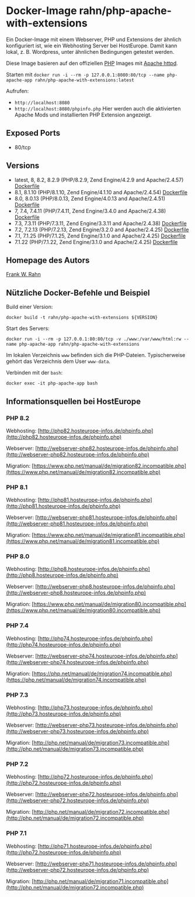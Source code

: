 # Docker-Image rahn/php-apache-with-extensions
Ein Docker-Image mit einem Webserver, PHP und Extensions der ähnlich konfiguriert ist, wie ein Webhosting 
Server bei HostEurope. Damit kann lokal, z. B. Wordpress, unter ähnlichen Bedingungen getestet werden.

Diese Image basieren auf den offiziellen [PHP](https://hub.docker.com/_/php) Images mit [Apache httpd](https://httpd.apache.org/).

Starten mit `docker run -i --rm -p 127.0.0.1:8080:80/tcp --name php-apache-app rahn/php-apache-with-extensions:latest`

Aufrufen:
* `http://localhost:8080`
* `http://localhost:8080/phpinfo.php` Hier werden auch die aktivierten Apache Mods und installierten PHP Extension angezeigt.

## Exposed Ports
* 80/tcp

## Versions
* latest, 8, 8.2, 8.2.9 (PHP/8.2.9, Zend Engine/4.2.9 and Apache/2.4.57) [Dockerfile](https://github.com/frank-rahn/docker-rahn-php-apache-with-extensions/blob/main/8.2.9/Dockerfile)
* 8.1, 8.1.10 (PHP/8.1.10, Zend Engine/4.1.10 and Apache/2.4.54) [Dockerfile](https://github.com/frank-rahn/docker-rahn-php-apache-with-extensions/blob/main/8.1.10/Dockerfile)
* 8.0, 8.0.13 (PHP/8.0.13, Zend Engine/4.0.13 and Apache/2.4.51) [Dockerfile](https://github.com/frank-rahn/docker-rahn-php-apache-with-extensions/blob/main/8.0.13/Dockerfile)
* 7, 7.4, 7.4.11 (PHP/7.4.11, Zend Engine/3.4.0 and Apache/2.4.38) [Dockerfile](https://github.com/frank-rahn/docker-rahn-php-apache-with-extensions/blob/main/7.4.11/Dockerfile)
* 7.3, 7.3.11 (PHP/7.3.11, Zend Engine/3.3.11 and Apache/2.4.38) [Dockerfile](https://github.com/frank-rahn/docker-rahn-php-apache-with-extensions/blob/main/7.3.11/Dockerfile)
* 7.2, 7.2.13 (PHP/7.2.13, Zend Engine/3.2.0 and Apache/2.4.25) [Dockerfile](https://github.com/frank-rahn/docker-rahn-php-apache-with-extensions/blob/main/7.2.13/Dockerfile)
* 7.1, 7.1.25 (PHP/7.1.25, Zend Engine/3.1.0 and Apache/2.4.25) [Dockerfile](https://github.com/frank-rahn/docker-rahn-php-apache-with-extensions/blob/main/7.1.25/Dockerfile)
* 7.1.22 (PHP/7.1.22, Zend Engine/3.1.0 and Apache/2.4.25) [Dockerfile](https://github.com/frank-rahn/docker-rahn-php-apache-with-extensions/blob/main/7.1.22/Dockerfile)

## Homepage des Autors
[Frank W. Rahn](https://www.frank-rahn.de/)

## Nützliche Docker-Befehle und Beispiel
Build einer Version:

    docker build -t rahn/php-apache-with-extensions ${VERSION}

Start des Servers:

    docker run -i --rm -p 127.0.0.1:80:80/tcp -v ./www:/var/www/html:rw --name php-apache-app rahn/php-apache-with-extensions

Im lokalen Verzeichnis `www` befinden sich die PHP-Dateien. Typischerweise gehört das Verzeichnis dem User `www-data`. 

Verbinden mit der `bash`:

    docker exec -it php-apache-app bash

## Informationsquellen bei HostEurope

### PHP 8.2
Webhosting: [http://php82.hosteurope-infos.de/phpinfo.php](http://php82.hosteurope-infos.de/phpinfo.php)

Webserver: [http://webserver-php82.hosteurope-infos.de/phpinfo.php](http://webserver-php82.hosteurope-infos.de/phpinfo.php)

Migration: [https://www.php.net/manual/de/migration82.incompatible.php](https://www.php.net/manual/de/migration82.incompatible.php)


### PHP 8.1
Webhosting: [http://php81.hosteurope-infos.de/phpinfo.php](http://php81.hosteurope-infos.de/phpinfo.php)

Webserver: [http://webserver-php81.hosteurope-infos.de/phpinfo.php](http://webserver-php81.hosteurope-infos.de/phpinfo.php)

Migration: [https://www.php.net/manual/de/migration81.incompatible.php](https://www.php.net/manual/de/migration81.incompatible.php)


### PHP 8.0
Webhosting: [http://php8.hosteurope-infos.de/phpinfo.php](http://php8.hosteurope-infos.de/phpinfo.php)

Webserver: [http://webserver-php8.hosteurope-infos.de/phpinfo.php](http://webserver-php8.hosteurope-infos.de/phpinfo.php)

Migration: [https://www.php.net/manual/de/migration80.incompatible.php](https://www.php.net/manual/de/migration80.incompatible.php)

### PHP 7.4
Webhosting: [http://php74.hosteurope-infos.de/phpinfo.php](http://php74.hosteurope-infos.de/phpinfo.php)

Webserver: [http://webserver-php74.hosteurope-infos.de/phpinfo.php](http://webserver-php74.hosteurope-infos.de/phpinfo.php)

Migration: [https://php.net/manual/de/migration74.incompatible.php](https://php.net/manual/de/migration74.incompatible.php)

### PHP 7.3
Webhosting: [http://php73.hosteurope-infos.de/phpinfo.php](http://php73.hosteurope-infos.de/phpinfo.php)

Webserver: [http://webserver-php73.hosteurope-infos.de/phpinfo.php](http://webserver-php73.hosteurope-infos.de/phpinfo.php)

Migration: [http://php.net/manual/de/migration73.incompatible.php](http://php.net/manual/de/migration73.incompatible.php)

### PHP 7.2
Webhosting: [http://php72.hosteurope-infos.de/phpinfo.php](http://php72.hosteurope-infos.de/phpinfo.php)

Webserver: [http://webserver-php72.hosteurope-infos.de/phpinfo.php](http://webserver-php72.hosteurope-infos.de/phpinfo.php)

Migration: [http://php.net/manual/de/migration72.incompatible.php](http://php.net/manual/de/migration72.incompatible.php)

### PHP 7.1
Webhosting: [http://php71.hosteurope-infos.de/phpinfo.php](http://php72.hosteurope-infos.de/phpinfo.php)

Webserver: [http://webserver-php71.hosteurope-infos.de/phpinfo.php](http://webserver-php72.hosteurope-infos.de/phpinfo.php)

Migration: [http://php.net/manual/de/migration71.incompatible.php](http://php.net/manual/de/migration72.incompatible.php)
